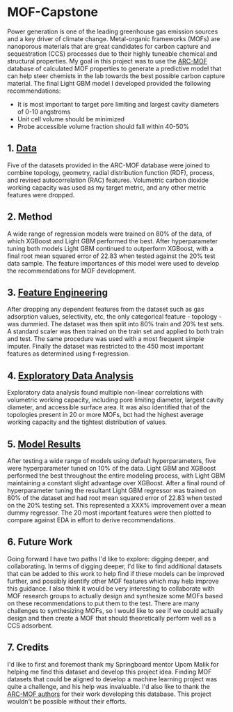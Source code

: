 # MOF-Capstone
Power generation is one of the leading greenhouse gas emission sources and a key driver of climate change. Metal-organic frameworks (MOFs) are nanoporous materials that are great candidates for carbon capture and sequestration (CCS) processes due to their highly tuneable chemical and structural properties. My goal in this project was to use the [ARC-MOF](https://zenodo.org/record/6908728#.ZB22pHbMI2w) database of calculated MOF properties to generate a predictive model that can help steer chemists in the lab towards the best possible carbon capture material. The final Light GBM model I developed provided the following recommendations:
* It is most important to target pore limiting and largest cavity diameters of 0-10 angstroms
* Unit cell volume should be minimized
* Probe accessible volume fraction should fall within 40-50%

## 1. [Data](https://github.com/zjbrown0689/MOF-Capstone/blob/main/notebooks/1_data_wrangling_ARC_mof.ipynb)
Five of the datasets provided in the ARC-MOF database were joined to combine topology, geometry, radial distribution function (RDF), process, and revised autocorrelation (RAC) features. Volumetric carbon dioxide working capacity was used as my target metric, and any other metric features were dropped.

## 2. Method
A wide range of regression models were trained on 80% of the data, of which XGBoost and Light GBM performed the best. After hyperparameter tuning both models Light GBM continued to outperform XGBoost, with a final root mean squared error of 22.83 when tested against the 20% test data sample. The feature importances of this model were used to develop the recommendations for MOF development.

## 3. [Feature Engineering](https://github.com/zjbrown0689/MOF-Capstone/blob/main/notebooks/3_preprocessing.ipynb)
After dropping any dependent features from the dataset such as gas adsorption values, selectivity, etc, the only categorical feature - topology - was dummied. The dataset was then split into 80% train and 20% test sets. A standard scaler was then trained on the train set and applied to both train and test. The same procedure was used with a most frequent simple imputer. Finally the dataset was restricted to the 450 most important features as determined using f-regression.

## 4. [Exploratory Data Analysis](https://github.com/zjbrown0689/MOF-Capstone/blob/main/notebooks/2_exploratory_data_analysis.ipynb)
Exploratory data analysis found multiple non-linear correlations with volumetric working capacity, including pore limiting diameter, largest cavity diameter, and accessible surface area. It was also identified that of the topologies present in 20 or more MOFs, bct had the highest average working capacity and the tightest distribution of values. 

## 5. [Model Results](https://github.com/zjbrown0689/MOF-Capstone/blob/main/notebooks/4_model_development.ipynb)
After testing a wide range of models using default hyperparameters, five were hyperparameter tuned on 10% of the data. Light GBM and XGBoost performed the best throughout the entire modeling process, with Light GBM maintaining a constant slight advantage over XGBoost. After a final round of hyperparameter tuning the resultant Light GBM regressor was trained on 80% of the dataset and had root mean squared error of 22.83 when tested on the 20% testing set. This represented a XXX% improvement over a mean dummy regressor. The 20 most important features were then plotted to compare against EDA in effort to derive recommendations.

## 6. Future Work
Going forward I have two paths I'd like to explore: digging deeper, and collaborating. In terms of digging deeper, I'd like to find additional datasets that can be added to this work to help find if these models can be improved further, and possibly identify other MOF features which may help improve this guidance. I also think it would be very interesting to collaborate with MOF research groups to actually design and synthesize some MOFs based on these recommendations to put them to the test. There are many challenges to synthesizing MOFs, so I would like to see if we could actually design and then create a MOF that should theoretically perform well as a CCS adsorbent.

## 7. Credits
I'd like to first and foremost thank my Springboard mentor Upom Malik for helping me find this dataset and develop this project idea. Finding MOF datasets that could be aligned to develop a machine learning project was quite a challenge, and his help was invaluable. I'd also like to thank the [ARC-MOF authors](https://pubs.acs.org/doi/10.1021/acs.chemmater.2c02485) for their work developing this database. This project wouldn't be possible without their efforts.
